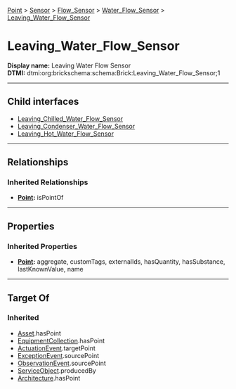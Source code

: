 [Point](../../../../Point.md) > [Sensor](../../../Sensor.md) > [Flow_Sensor](../../Flow_Sensor.md) > [Water_Flow_Sensor](../Water_Flow_Sensor.md) > [Leaving_Water_Flow_Sensor](#)
# Leaving_Water_Flow_Sensor

**Display name:** Leaving Water Flow Sensor<br />
**DTMI:** dtmi:org:brickschema:schema:Brick:Leaving_Water_Flow_Sensor;1

---

## Child interfaces
* [Leaving_Chilled_Water_Flow_Sensor](Leaving_Chilled_Water_Flow_Sensor.md)
* [Leaving_Condenser_Water_Flow_Sensor](Leaving_Condenser_Water_Flow_Sensor.md)
* [Leaving_Hot_Water_Flow_Sensor](Leaving_Hot_Water_Flow_Sensor.md)

---

## Relationships
### Inherited Relationships
* **[Point](../../../../Point.md):** isPointOf

---

## Properties
### Inherited Properties
* **[Point](../../../../Point.md):** aggregate, customTags, externalIds, hasQuantity, hasSubstance, lastKnownValue, name

---

## Target Of
### Inherited
* [Asset](../../../../../Asset/Asset.md).hasPoint
* [EquipmentCollection](../../../../../Collection/AssetCollection/EquipmentCollection/EquipmentCollection.md).hasPoint
* [ActuationEvent](../../../../../Event/PointEvent/ActuationEvent.md).targetPoint
* [ExceptionEvent](../../../../../Event/PointEvent/ExceptionEvent.md).sourcePoint
* [ObservationEvent](../../../../../Event/PointEvent/ObservationEvent.md).sourcePoint
* [ServiceObject](../../../../../Information/ServiceObject/ServiceObject.md).producedBy
* [Architecture](../../../../../Space/Architecture/Architecture.md).hasPoint
